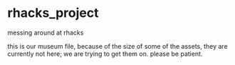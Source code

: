 # rhacks_project
messing around at rhacks

this is our museum file,
because of the size of some of the assets, they are currently not here; we are trying to get them on. please be patient.
